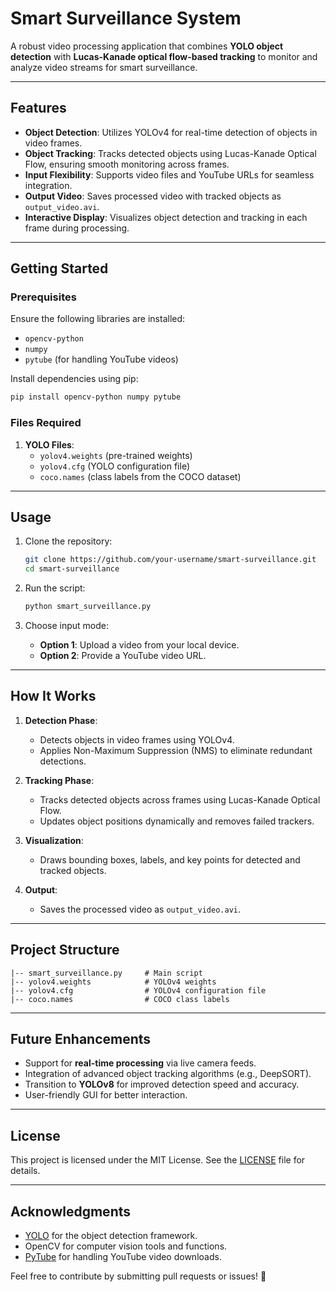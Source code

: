 # Smart Surveillance System  
A robust video processing application that combines **YOLO object detection** with **Lucas-Kanade optical flow-based tracking** to monitor and analyze video streams for smart surveillance.

---

## Features  
- **Object Detection**: Utilizes YOLOv4 for real-time detection of objects in video frames.  
- **Object Tracking**: Tracks detected objects using Lucas-Kanade Optical Flow, ensuring smooth monitoring across frames.  
- **Input Flexibility**: Supports video files and YouTube URLs for seamless integration.  
- **Output Video**: Saves processed video with tracked objects as `output_video.avi`.  
- **Interactive Display**: Visualizes object detection and tracking in each frame during processing.

---

## Getting Started  

### Prerequisites  
Ensure the following libraries are installed:  
- `opencv-python`
- `numpy`
- `pytube` (for handling YouTube videos)  

Install dependencies using pip:  
```bash  
pip install opencv-python numpy pytube  
```  

### Files Required  
1. **YOLO Files**:  
   - `yolov4.weights` (pre-trained weights)  
   - `yolov4.cfg` (YOLO configuration file)  
   - `coco.names` (class labels from the COCO dataset)  

---

## Usage  

1. Clone the repository:  
   ```bash  
   git clone https://github.com/your-username/smart-surveillance.git  
   cd smart-surveillance  
   ```  

2. Run the script:  
   ```bash  
   python smart_surveillance.py  
   ```  

3. Choose input mode:  
   - **Option 1**: Upload a video from your local device.  
   - **Option 2**: Provide a YouTube video URL.  

---

## How It Works  

1. **Detection Phase**:  
   - Detects objects in video frames using YOLOv4.  
   - Applies Non-Maximum Suppression (NMS) to eliminate redundant detections.  

2. **Tracking Phase**:  
   - Tracks detected objects across frames using Lucas-Kanade Optical Flow.  
   - Updates object positions dynamically and removes failed trackers.  

3. **Visualization**:  
   - Draws bounding boxes, labels, and key points for detected and tracked objects.  

4. **Output**:  
   - Saves the processed video as `output_video.avi`.  

---

## Project Structure  

```plaintext  
|-- smart_surveillance.py     # Main script  
|-- yolov4.weights            # YOLOv4 weights  
|-- yolov4.cfg                # YOLOv4 configuration file  
|-- coco.names                # COCO class labels  
```  

---

## Future Enhancements  

- Support for **real-time processing** via live camera feeds.  
- Integration of advanced object tracking algorithms (e.g., DeepSORT).  
- Transition to **YOLOv8** for improved detection speed and accuracy.  
- User-friendly GUI for better interaction.  

---

## License  
This project is licensed under the MIT License. See the [LICENSE](LICENSE) file for details.

---

## Acknowledgments  

- [YOLO](https://pjreddie.com/darknet/yolo/) for the object detection framework.  
- OpenCV for computer vision tools and functions.  
- [PyTube](https://pytube.io/en/latest/) for handling YouTube video downloads.  

Feel free to contribute by submitting pull requests or issues! 🎉
